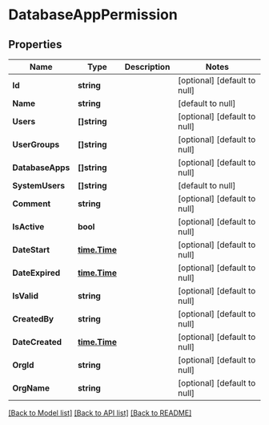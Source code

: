 # DatabaseAppPermission

## Properties
Name | Type | Description | Notes
------------ | ------------- | ------------- | -------------
**Id** | **string** |  | [optional] [default to null]
**Name** | **string** |  | [default to null]
**Users** | **[]string** |  | [optional] [default to null]
**UserGroups** | **[]string** |  | [optional] [default to null]
**DatabaseApps** | **[]string** |  | [optional] [default to null]
**SystemUsers** | **[]string** |  | [default to null]
**Comment** | **string** |  | [optional] [default to null]
**IsActive** | **bool** |  | [optional] [default to null]
**DateStart** | [**time.Time**](time.Time.md) |  | [optional] [default to null]
**DateExpired** | [**time.Time**](time.Time.md) |  | [optional] [default to null]
**IsValid** | **string** |  | [optional] [default to null]
**CreatedBy** | **string** |  | [optional] [default to null]
**DateCreated** | [**time.Time**](time.Time.md) |  | [optional] [default to null]
**OrgId** | **string** |  | [optional] [default to null]
**OrgName** | **string** |  | [optional] [default to null]

[[Back to Model list]](../README.md#documentation-for-models) [[Back to API list]](../README.md#documentation-for-api-endpoints) [[Back to README]](../README.md)


